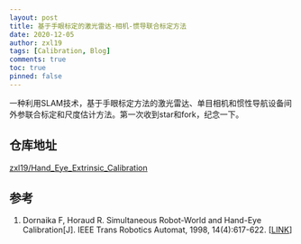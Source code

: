 ```yaml
---
layout: post
title: 基于手眼标定的激光雷达-相机-惯导联合标定方法
date: 2020-12-05
author: zxl19
tags: [Calibration, Blog]
comments: true
toc: true
pinned: false
---
```


一种利用SLAM技术，基于手眼标定方法的激光雷达、单目相机和惯性导航设备间外参联合标定和尺度估计方法。第一次收到star和fork，纪念一下。

<!-- more -->

## 仓库地址

[zxl19/Hand_Eye_Extrinsic_Calibration](https://github.com/zxl19/Hand_Eye_Extrinsic_Calibration)

## 参考

1. Dornaika F, Horaud R. Simultaneous Robot-World and Hand-Eye Calibration[J]. IEEE Trans Robotics Automat, 1998, 14(4):617-622. [[LINK](https://ieeexplore.ieee.org/document/704233)]
